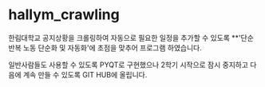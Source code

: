 # hallym_crawling

한림대학교 공지상황을 크롤링하여 자동으로 필요한 일정을 추가할 수 있도록 **'단순 반복 노동 단순화 및 자동화'에 초점을 맞추어 프로그램 하였습니다.

일반사람들도 사용할 수 있도록 PYQT로 구현했으나 2학기 시작으로 잠시 중지하고 다음에 계속 만들 수 있도록 GIT HUB에 올립니다.
